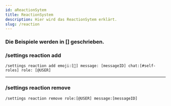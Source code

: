 ```yaml
---
id: aReactionSytem
title: ReactionSystem
description: Hier wird das ReactionSytem erklärt.
slug: /reaction
---
```



<h3> Die Beispiele werden in [] geschrieben.</h3>


### /settings reaction add

```
/settings reaction add emoji:[🎉] message: [messageID] chat:[#self-roles] role: [@USER] 
```


________________________

### /settings reaction remove

```
/settings reaction remove role:[@USER] message:[messageID]
```